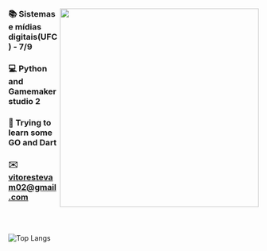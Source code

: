 <div align="center" />

<img align="right" src="https://github.githubassets.com/images/mona-loading-default.gif" width="400"/>

<div align="left" />

### 📚 Sistemas e mídias digitais(UFC) - 7/9
### 💻 Python and Gamemaker studio 2
### 🐹 Trying to learn some GO and Dart
### ✉️ vitorestevam02@gmail.com

<br/>
<br/>

![Top Langs](https://github-readme-stats.vercel.app/api/top-langs/?username=vitorestevam&layout=compact&langs_count=3)
